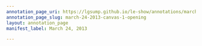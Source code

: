 ```yaml
---
annotation_page_uri: https://lgsump.github.io/le-show/annotations/march-24-2013-canvas-1-opening.json
annotation_page_slug: march-24-2013-canvas-1-opening
layout: annotation_page
manifest_label: March 24, 2013

---
```

